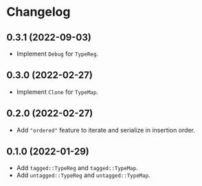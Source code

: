 # Changelog

## 0.3.1 (2022-09-03)

* Implement `Debug` for `TypeReg`.

## 0.3.0 (2022-02-27)

* Implement `Clone` for `TypeMap`.

## 0.2.0 (2022-02-27)

* Add `"ordered"` feature to iterate and serialize in insertion order.

## 0.1.0 (2022-01-29)

* Add `tagged::TypeReg` and `tagged::TypeMap`.
* Add `untagged::TypeReg` and `untagged::TypeMap`.
